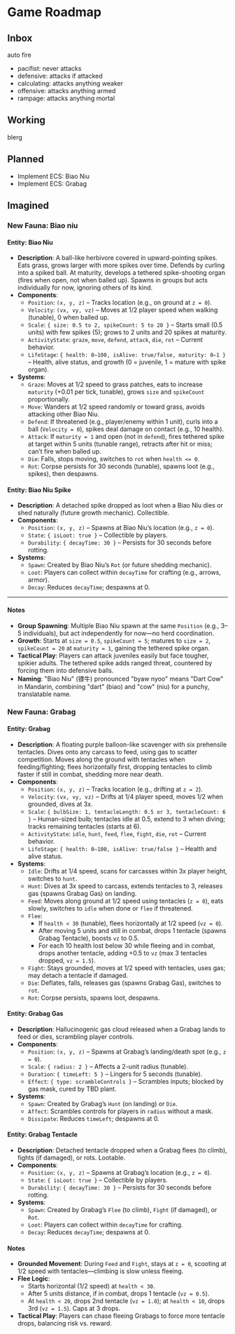# Game Roadmap

## Inbox

auto fire
- pacifist: never attacks
- defensive: attacks if attacked
- calculating: attacks anything weaker
- offensive: attacks anything armed
- rampage: attacks anything mortal

## Working

blerg

## Planned

- Implement ECS: Biao Niu
- Implement ECS: Grabag

## Imagined

### New Fauna: Biao niu

#### Entity: Biao Niu

- **Description**: A ball-like herbivore covered in upward-pointing spikes. Eats grass, grows larger with more spikes over time. Defends by curling into a spiked ball. At maturity, develops a tethered spike-shooting organ (fires when open, not when balled up). Spawns in groups but acts individually for now, ignoring others of its kind.
- **Components**:
  - `Position`: `(x, y, z)` – Tracks location (e.g., on ground at `z = 0`).
  - `Velocity`: `(vx, vy, vz)` – Moves at 1/2 player speed when walking (tunable), 0 when balled up.
  - `Scale`: `{ size: 0.5 to 2, spikeCount: 5 to 20 }` – Starts small (0.5 units) with few spikes (5); grows to 2 units and 20 spikes at maturity.
  - `ActivityState`: `graze`, `move`, `defend`, `attack`, `die`, `rot` – Current behavior.
  - `LifeStage`: `{ health: 0–100, isAlive: true/false, maturity: 0–1 }` – Health, alive status, and growth (0 = juvenile, 1 = mature with spike organ).
- **Systems**:
  - `Graze`: Moves at 1/2 speed to grass patches, eats to increase `maturity` (+0.01 per tick, tunable), grows `size` and `spikeCount` proportionally.
  - `Move`: Wanders at 1/2 speed randomly or toward grass, avoids attacking other Biao Niu.
  - `Defend`: If threatened (e.g., player/enemy within 1 unit), curls into a ball (`Velocity = 0`), spikes deal damage on contact (e.g., 10 health).
  - `Attack`: If `maturity = 1` and open (not in `defend`), fires tethered spike at target within 5 units (tunable range), retracts after hit or miss; can’t fire when balled up.
  - `Die`: Falls, stops moving, switches to `rot` when `health <= 0`.
  - `Rot`: Corpse persists for 30 seconds (tunable), spawns loot (e.g., spikes), then despawns.

#### Entity: Biao Niu Spike

- **Description**: A detached spike dropped as loot when a Biao Niu dies or shed naturally (future growth mechanic). Collectible.
- **Components**:
  - `Position`: `(x, y, z)` – Spawns at Biao Niu’s location (e.g., `z = 0`).
  - `State`: `{ isLoot: true }` – Collectible by players.
  - `Durability`: `{ decayTime: 30 }` – Persists for 30 seconds before rotting.
- **Systems**:
  - `Spawn`: Created by Biao Niu’s `Rot` (or future shedding mechanic).
  - `Loot`: Players can collect within `decayTime` for crafting (e.g., arrows, armor).
  - `Decay`: Reduces `decayTime`; despawns at 0.

---

#### Notes
- **Group Spawning**: Multiple Biao Niu spawn at the same `Position` (e.g., 3–5 individuals), but act independently for now—no herd coordination.
- **Growth**: Starts at `size = 0.5`, `spikeCount = 5`; matures to `size = 2`, `spikeCount = 20` at `maturity = 1`, gaining the tethered spike organ.
- **Tactical Play**: Players can attack juveniles easily but face tougher, spikier adults. The tethered spike adds ranged threat, countered by forcing them into defensive balls.
- **Naming**: "Biao Niu" (镖牛) pronounced "byaw nyoo" means "Dart Cow" in Mandarin, combining "dart" (biao) and "cow" (niu) for a punchy, translatable name.

### New Fauna: Grabag

#### Entity: Grabag
- **Description**: A floating purple balloon-like scavenger with six prehensile tentacles. Dives onto any carcass to feed, using gas to scatter competition. Moves along the ground with tentacles when feeding/fighting; flees horizontally first, dropping tentacles to climb faster if still in combat, shedding more near death.
- **Components**:
  - `Position`: `(x, y, z)` – Tracks location (e.g., drifting at `z = 2`).
  - `Velocity`: `(vx, vy, vz)` – Drifts at 1/4 player speed, moves 1/2 when grounded, dives at 3x.
  - `Scale`: `{ bulbSize: 1, tentacleLength: 0.5 or 3, tentacleCount: 6 }` – Human-sized bulb; tentacles idle at 0.5, extend to 3 when diving; tracks remaining tentacles (starts at 6).
  - `ActivityState`: `idle`, `hunt`, `feed`, `flee`, `fight`, `die`, `rot` – Current behavior.
  - `LifeStage`: `{ health: 0–100, isAlive: true/false }` – Health and alive status.
- **Systems**:
  - `Idle`: Drifts at 1/4 speed, scans for carcasses within 3x player height, switches to `hunt`.
  - `Hunt`: Dives at 3x speed to carcass, extends tentacles to 3, releases gas (spawns Grabag Gas) on landing.
  - `Feed`: Moves along ground at 1/2 speed using tentacles (`z = 0`), eats slowly, switches to `idle` when done or `flee` if threatened.
  - `Flee`: 
    - If `health < 30` (tunable), flees horizontally at 1/2 speed (`vz = 0`).
    - After moving 5 units and still in combat, drops 1 tentacle (spawns Grabag Tentacle), boosts `vz` to 0.5.
    - For each 10 health lost below 30 while fleeing and in combat, drops another tentacle, adding +0.5 to `vz` (max 3 tentacles dropped, `vz = 1.5`).
  - `Fight`: Stays grounded, moves at 1/2 speed with tentacles, uses gas; may detach a tentacle if damaged.
  - `Die`: Deflates, falls, releases gas (spawns Grabag Gas), switches to `rot`.
  - `Rot`: Corpse persists, spawns loot, despawns.

#### Entity: Grabag Gas
- **Description**: Hallucinogenic gas cloud released when a Grabag lands to feed or dies, scrambling player controls.
- **Components**:
  - `Position`: `(x, y, z)` – Spawns at Grabag’s landing/death spot (e.g., `z = 0`).
  - `Scale`: `{ radius: 2 }` – Affects a 2-unit radius (tunable).
  - `Duration`: `{ timeLeft: 5 }` – Lingers for 5 seconds (tunable).
  - `Effect`: `{ type: scrambleControls }` – Scrambles inputs; blocked by gas mask, cured by TBD plant.
- **Systems**:
  - `Spawn`: Created by Grabag’s `Hunt` (on landing) or `Die`.
  - `Affect`: Scrambles controls for players in `radius` without a mask.
  - `Dissipate`: Reduces `timeLeft`; despawns at 0.

#### Entity: Grabag Tentacle
- **Description**: Detached tentacle dropped when a Grabag flees (to climb), fights (if damaged), or rots. Lootable.
- **Components**:
  - `Position`: `(x, y, z)` – Spawns at Grabag’s location (e.g., `z = 0`).
  - `State`: `{ isLoot: true }` – Collectible by players.
  - `Durability`: `{ decayTime: 30 }` – Persists for 30 seconds before rotting.
- **Systems**:
  - `Spawn`: Created by Grabag’s `Flee` (to climb), `Fight` (if damaged), or `Rot`.
  - `Loot`: Players can collect within `decayTime` for crafting.
  - `Decay`: Reduces `decayTime`; despawns at 0.

#### Notes
- **Grounded Movement**: During `Feed` and `Fight`, stays at `z = 0`, scooting at 1/2 speed with tentacles—climbing is slow unless fleeing.
- **Flee Logic**: 
  - Starts horizontal (1/2 speed) at `health < 30`.
  - After 5 units distance, if in combat, drops 1 tentacle (`vz = 0.5`).
  - At `health < 20`, drops 2nd tentacle (`vz = 1.0`); at `health < 10`, drops 3rd (`vz = 1.5`). Caps at 3 drops.
- **Tactical Play**: Players can chase fleeing Grabags to force more tentacle drops, balancing risk vs. reward.